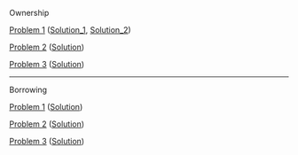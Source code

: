 Ownership

[Problem 1](https://play.rust-lang.org/?version=stable&mode=debug&edition=2021&gist=af3ad3164687ee2f4161c04dfd442115) ([Solution_1](https://play.rust-lang.org/?version=stable&mode=debug&edition=2021&gist=828fc1d17c2c3ab188cb205f040d111d), [Solution_2](https://play.rust-lang.org/?version=stable&mode=debug&edition=2021&gist=5a321c84ed69999d062bb973cfd7cb8d))

[Problem 2](https://play.rust-lang.org/?version=stable&mode=debug&edition=2021&gist=8322a310827e6258c47578be34f032b6) ([Solution](https://play.rust-lang.org/?version=stable&mode=debug&edition=2021&gist=ff0868d3524f10f8c23e1f759f17401e))

[Problem 3](https://play.rust-lang.org/?version=stable&mode=debug&edition=2021&gist=8725d4f9567d82ecede8dbd9c0319b69) ([Solution](https://play.rust-lang.org/?version=stable&mode=debug&edition=2021&gist=ff919cf100c069b36822f4501f188f58))

------------------------------------------------------------------------------------------------------------------------------------------

Borrowing

[Problem 1](https://play.rust-lang.org/?version=stable&mode=debug&edition=2021&gist=188e194940a043021c365b4e5f659e36) ([Solution](https://play.rust-lang.org/?version=stable&mode=debug&edition=2021&gist=e2798727cf0f2e21fa570bc40dbc70ab))

[Problem 2](https://play.rust-lang.org/?version=stable&mode=debug&edition=2021&gist=b8f6b55a9e112ffff9cc613cccb6834f) ([Solution](https://play.rust-lang.org/?version=stable&mode=debug&edition=2021&gist=1b9cb59e8e6f9f0c40a94d075eb5db3e))

[Problem 3](https://play.rust-lang.org/?version=stable&mode=debug&edition=2021&gist=c525cec73282e77e874cf32a019a0896) ([Solution](https://play.rust-lang.org/?version=stable&mode=debug&edition=2021&gist=e5038788c9d9c3d085d54f526b69e582))
